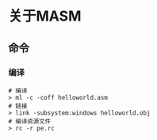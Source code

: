 # 关于MASM  

## 命令  

### 编译  

```shell
# 编译
> ml -c -coff helloworld.asm
# 链接
> link -subsystem:windows helloworld.obj
# 编译资源文件
> rc -r pe.rc

```
